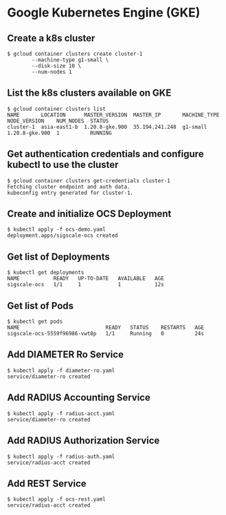 # Google Kubernetes Engine (GKE)

## Create a k8s cluster
	$ gcloud container clusters create cluster-1
			--machine-type g1-small \
			--disk-size 10 \
			--num-nodes 1

## List the k8s clusters available on GKE
	$ gcloud container clusters list
	NAME       LOCATION      MASTER_VERSION  MASTER_IP       MACHINE_TYPE  NODE_VERSION    NUM_NODES  STATUS
	cluster-1  asia-east1-b  1.20.8-gke.900  35.194.241.248  g1-small      1.20.8-gke.900  1          RUNNING

## Get authentication credentials and configure kubectl to use the cluster
	$ gcloud container clusters get-credentials cluster-1
	Fetching cluster endpoint and auth data.
	kubeconfig entry generated for cluster-1.

## Create and initialize OCS Deployment
	$ kubectl apply -f ocs-demo.yaml
	deployment.apps/sigscale-ocs created

## Get list of Deployments
	$ kubectl get deployments
	NAME           READY   UP-TO-DATE   AVAILABLE   AGE
	sigscale-ocs   1/1     1            1           12s

## Get list of Pods
	$ kubectl get pods
	NAME                            READY   STATUS    RESTARTS   AGE
	sigscale-ocs-5559f96986-vwt8p   1/1     Running   0          24s


## Add DIAMETER Ro Service
	$ kubectl apply -f diameter-ro.yaml
	service/diameter-ro created

## Add RADIUS Accounting Service
	$ kubectl apply -f radius-acct.yaml
	service/diameter-ro created

## Add RADIUS Authorization Service
	$ kubectl apply -f radius-auth.yaml
	service/radius-acct created

## Add REST Service
	$ kubectl apply -f ocs-rest.yaml
	service/radius-acct created


